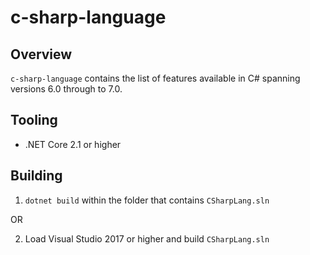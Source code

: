 # c-sharp-language

## Overview

`c-sharp-language` contains the list of features available in C# spanning versions 6.0 through
to 7.0.

## Tooling

- .NET Core 2.1 or higher

## Building

1. `dotnet build` within the folder that contains `CSharpLang.sln`

OR

2. Load Visual Studio 2017 or higher and build `CSharpLang.sln`
